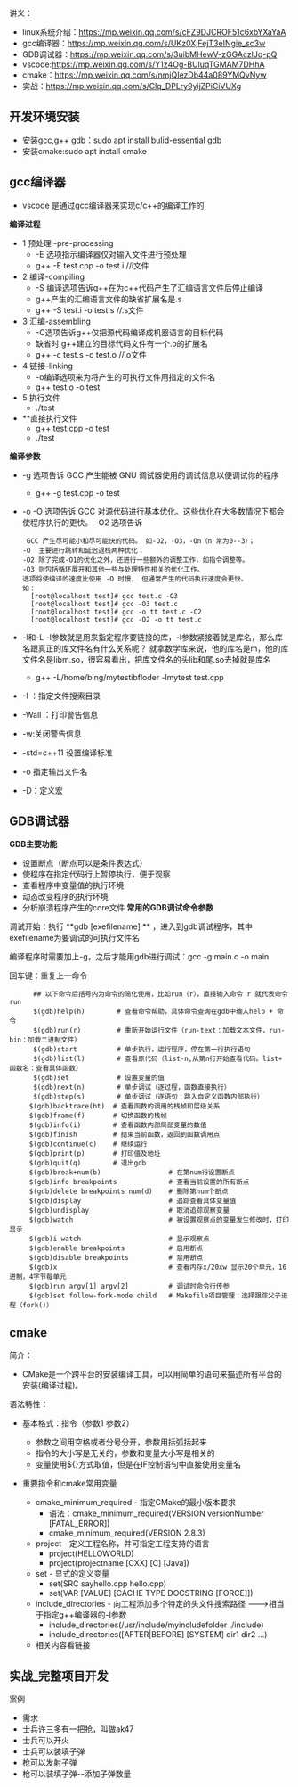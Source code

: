 讲义：
  * linux系统介绍：https://mp.weixin.qq.com/s/cFZ9DJCROF51c6xbYXaYaA 
  * gcc编译器：https://mp.weixin.qq.com/s/UKz0XjFejT3eINgie_sc3w
  * GDB调试器：https://mp.weixin.qq.com/s/3uibMHewV-zGGAczlJq-pQ
  * vscode:https://mp.weixin.qq.com/s/Y1z4Og-BUluqTGMAM7DHhA
  * cmake：https://mp.weixin.qq.com/s/nmjQIezDb44a089YMQvNyw
  * 实战：https://mp.weixin.qq.com/s/Clq_DPLry9yijZPiCiVUXg

## 开发环境安装
  * 安装gcc,g++ gdb：sudo apt install bulid-essential gdb
  * 安装cmake:sudo apt install cmake
## gcc编译器
  * vscode 是通过gcc编译器来实现c/c++的编译工作的
  
  **编译过程**
  
  * 1 预处理 -pre-processing
    * -E 选项指示编译器仅对输入文件进行预处理  
    * g++ -E test.cpp -o test.i   //i文件
  * 2 编译-compiling
    * -S 编译选项告诉g++在为c++代码产生了汇编语言文件后停止编译
    * g++产生的汇编语言文件的缺省扩展名是.s
    * g++ -S test.i -o test.s   //.s文件   
  * 3 汇编-assembling
    * -C选项告诉g++仅把源代码编译成机器语言的目标代码
    * 缺省时 g++建立的目标代码文件有一个.o的扩展名  
    * g++ -c test.s -o test.o    //.o文件   
  * 4 链接-linking
    * -o编译选项来为将产生的可执行文件用指定的文件名 
    * g++ test.o -o test   
  * 5.执行文件
    * ./test
  * **直接执行文件
    * g++ test.cpp -o test
    * ./test       

  **编译参数**
   
  * -g 选项告诉 GCC 产生能被 GNU 调试器使用的调试信息以便调试你的程序 
    * g++ -g test.cpp -o test
  * -o -O 选项告诉 GCC 对源代码进行基本优化。这些优化在大多数情况下都会使程序执行的更快。 -O2 选项告诉
  
         GCC 产生尽可能小和尽可能快的代码。 如-O2，-O3，-On（n 常为0--3）；
        -O  主要进行跳转和延迟退栈两种优化；
        -O2 除了完成-O1的优化之外，还进行一些额外的调整工作，如指令调整等。
        -O3 则包括循环展开和其他一些与处理特性相关的优化工作。
        选项将使编译的速度比使用 -O 时慢， 但通常产生的代码执行速度会更快。
        如：
          [root@localhost test]# gcc test.c -O3
          [root@localhost test]# gcc -O3 test.c
          [root@localhost test]# gcc -o tt test.c -O2
          [root@localhost test]# gcc -O2 -o tt test.c
  * -l和-L  -l参数就是用来指定程序要链接的库，-l参数紧接着就是库名，那么库名跟真正的库文件名有什么关系呢？ 就拿数学库来说，他的库名是m，他的库文件名是libm.so，很容易看出，把库文件名的头lib和尾.so去掉就是库名
    * g++ -L/home/bing/mytestibfloder -lmytest test.cpp 
  * -I ：指定文件搜索目录
  * -Wall ：打印警告信息
  * -w:关闭警告信息
  * -std=c++11 设置编译标准
  * -o 指定输出文件名
  * -D：定义宏 


## GDB调试器
 **GDB主要功能**
   * 设置断点（断点可以是条件表达式）
   * 使程序在指定代码行上暂停执行，便于观察
   * 查看程序中变量值的执行环境
   * 动态改变程序的执行环境
   * 分析崩溃程序产生的core文件
 **常用的GDB调试命令参数**
   
   调试开始：执行 **gdb [exefilename] ** ，进入到gdb调试程序，其中exefilename为要调试的可执行文件名
   
   
   编译程序时需要加上-g，之后才能用gdb进行调试：gcc -g main.c -o main
   
   
   回车键：重复上一命令
   
          ## 以下命令后括号内为命令的简化使用，比如run（r），直接输入命令 r 就代表命令run
          $(gdb)help(h)        # 查看命令帮助，具体命令查询在gdb中输入help + 命令 
          $(gdb)run(r)         # 重新开始运行文件（run-text：加载文本文件，run-bin：加载二进制文件）
          $(gdb)start          # 单步执行，运行程序，停在第一行执行语句
          $(gdb)list(l)        # 查看原代码（list-n,从第n行开始查看代码。list+ 函数名：查看具体函数）
          $(gdb)set            # 设置变量的值
          $(gdb)next(n)        # 单步调试（逐过程，函数直接执行）
          $(gdb)step(s)        # 单步调试（逐语句：跳入自定义函数内部执行）
         $(gdb)backtrace(bt)  # 查看函数的调用的栈帧和层级关系
         $(gdb)frame(f)       # 切换函数的栈帧
         $(gdb)info(i)        # 查看函数内部局部变量的数值
         $(gdb)finish         # 结束当前函数，返回到函数调用点
         $(gdb)continue(c)    # 继续运行
         $(gdb)print(p)       # 打印值及地址
         $(gdb)quit(q)        # 退出gdb
         $(gdb)break+num(b)                 # 在第num行设置断点
         $(gdb)info breakpoints             # 查看当前设置的所有断点
         $(gdb)delete breakpoints num(d)    # 删除第num个断点
         $(gdb)display                      # 追踪查看具体变量值
         $(gdb)undisplay                    # 取消追踪观察变量
         $(gdb)watch                        # 被设置观察点的变量发生修改时，打印显示
         $(gdb)i watch                      # 显示观察点
         $(gdb)enable breakpoints           # 启用断点
         $(gdb)disable breakpoints          # 禁用断点
         $(gdb)x                            # 查看内存x/20xw 显示20个单元，16进制，4字节每单元
         $(gdb)run argv[1] argv[2]          # 调试时命令行传参
         $(gdb)set follow-fork-mode child   # Makefile项目管理：选择跟踪父子进程（fork()）
         
         
         
         
         
         
## cmake
 
 简介：
   
   * CMake是一个跨平台的安装编译工具，可以用简单的语句来描述所有平台的安装(编译过程)。
  
  
 语法特性：
      
   * 基本格式：指令（参数1 参数2）
     *  参数之间用空格或者分号分开，参数用括弧括起来
     *  指令的大小写是无关的，参数和变量大小写是相关的
     *  变量使用${}方式取值，但是在IF控制语句中直接使用变量名

   * 重要指令和cmake常用变量
     * cmake_minimum_required - 指定CMake的最小版本要求 
       * 语法：cmake_minimum_required(VERSION versionNumber [FATAL_ERROR])
       * cmake_minimum_required(VERSION 2.8.3)
     * project - 定义工程名称，并可指定工程支持的语言  
       * project(HELLOWORLD)
       * project(projectname [CXX] [C] [Java])
     * set - 显式的定义变量  
       * set(SRC sayhello.cpp hello.cpp)
       * set(VAR [VALUE] [CACHE TYPE DOCSTRING [FORCE]])
     * include_directories - 向工程添加多个特定的头文件搜索路径  --->相当于指定g++编译器的-I参数
       * include_directories(/usr/include/myincludefolder ./include)
       * include_directories([AFTER|BEFORE] [SYSTEM] dir1 dir2 …)
     * 相关内容看链接



##  实战_完整项目开发
 
 案例
 
 * 需求
  * 士兵许三多有一把抢，叫做ak47
  * 士兵可以开火
  * 士兵可以装填子弹
  * 枪可以发射子弹
  * 枪可以装填子弹--添加子弹数量
